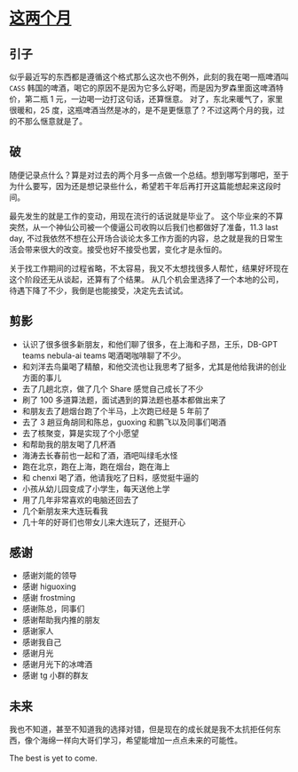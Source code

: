 # [这两个月](https://github.com/yihong0618/gitblog/issues/299)

## 引子

似乎最近写的东西都是遵循这个格式那么这次也不例外，此刻的我在喝一瓶啤酒叫 `CASS` 韩国的啤酒，喝它的原因不是因为它多么好喝，而是因为罗森里面这啤酒特价，第二瓶 1 元，一边喝一边打这句话，还算惬意。
对了，东北来暖气了，家里很暖和，25 度，这瓶啤酒当然是冰的，是不是更惬意了？不过这两个月的我，过的不那么惬意就是了。

## 破

随便记录点什么？算是对过去的两个月多一点做一个总结。想到哪写到哪吧，至于为什么要写，因为还是想记录些什么，希望若干年后再打开这篇能想起来这段时间。

最先发生的就是工作的变动，用现在流行的话说就是毕业了。
这个毕业来的不算突然，从一个神仙公司被一个傻逼公司收购以后我们也都做好了准备，11.3 last day, 不过我依然不想在公开场合谈论太多工作方面的内容，总之就是我的日常生活会带来很大的改变。接受也好不接受也罢，变化才是永恒的。

关于找工作期间的过程省略，不太容易，我又不太想找很多人帮忙，结果好坏现在这个阶段还无从谈起，还算有了个结果。
从几个机会里选择了一个本地的公司，待遇下降了不少，我倒是也能接受，决定先去试试。

## 剪影

- 认识了很多很多新朋友，和他们聊了很多，在上海和子昂，王乐，DB-GPT teams nebula-ai teams 喝酒喝咖啡聊了不少。
- 和刘洋去鸟巢喝了精酿，和他交流也让我思考了挺多，尤其是他给我讲的创业方面的事儿
- 去了几趟北京，做了几个 Share 感觉自己成长了不少
- 刷了 100 多道算法题，面试遇到的算法题也基本都做出来了
- 和朋友去了趟烟台跑了个半马，上次跑已经是 5 年前了
- 去了 3 趟豆角胡同和陈总，guoxing 和鹏飞以及同事们喝酒
- 去了核聚变，算是实现了个小愿望
- 和帮助我的朋友喝了几杯酒
- 海涛去长春前也一起和了酒，酒吧叫绿毛水怪
- 跑在北京，跑在上海，跑在烟台，跑在海上
- 和 chenxi 喝了酒，他请我吃了日料，感觉挺牛逼的
- 小孩从幼儿园变成了小学生，每天送他上学
- 用了几年非常喜欢的电脑还回去了
- 几个新朋友来大连玩看我
- 几十年的好哥们也带女儿来大连玩了，还挺开心

## 感谢

- 感谢刘能的领导
- 感谢 higuoxing
- 感谢 frostming
- 感谢陈总，同事们
- 感谢帮助我内推的朋友
- 感谢家人
- 感谢我自己
- 感谢月光
- 感谢月光下的冰啤酒
- 感谢 tg 小群的群友

## 未来

我也不知道，甚至不知道我的选择对错，但是现在的成长就是我不太抗拒任何东西，像个海绵一样向大哥们学习，希望能增加一点点未来的可能性。

The best is yet to come.
